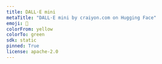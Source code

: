 ```yaml
---
title: DALL·E mini
metaTitle: "DALL·E mini by craiyon.com on Hugging Face"
emoji: 🥑
colorFrom: yellow
colorTo: green
sdk: static
pinned: True
license: apache-2.0
---
```

